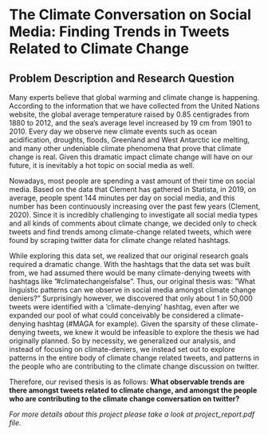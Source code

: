 # The Climate Conversation on Social Media: Finding Trends in Tweets Related to Climate Change
## Problem Description and Research Question

Many experts believe that global warming and climate change is happening. According to the information that we
have collected from the United Nations website, the global average temperature raised by 0.85 centigrades from 1880
to 2012, and the sea’s average level increased by 19 cm from 1901 to 2010. Every day we observe new climate events
such as ocean acidification, droughts, floods, Greenland and West Antarctic ice melting, and many other undeniable
climate phenomena that prove that climate change is real. Given this dramatic impact climate change will have on
our future, it is inevitably a hot topic on social media as well.

Nowadays, most people are spending a vast amount of their time on social media. Based on the data that Clement
has gathered in Statista, in 2019, on average, people spent 144 minutes per day on social media, and this number has
been continuously increasing over the past few years (Clement, 2020). Since it is incredibly challenging to investigate
all social media types and all kinds of comments about climate change, we decided only to check tweets and find
trends among climate-change related tweets, which were found by scraping twitter data for climate change related
hashtags.

While exploring this data set, we realized that our original research goals required a dramatic change. With
the hashtags that the data set was built from, we had assumed there would be many climate-denying tweets with
hashtags like ”#climatechangeisfalse”. Thus, our original thesis was: ”What linguistic patterns can we observe in
social media amongst climate change deniers?” Surprisingly however, we discovered that only about 1 in 50,000
tweets were identified with a ’climate-denying’ hashtag, even after we expanded our pool of what could conceivably
be considered a climate-denying hashtag (#MAGA for example). Given the sparsity of these climate-denying tweets,
we knew it would be infeasible to explore the thesis we had originally planned. So by necessity, we generalized our
analysis, and instead of focusing on climate-deniers, we instead set out to explore patterns in the entire body of
climate change related tweets, and patterns in the people who are contributing to the climate change discussion on
twitter.

Therefore, our revised thesis is as follows: **What observable trends are there amongst tweets related to
climate change, and amongst the people who are contributing to the climate change conversation on
twitter?**

*For more details about this project please take a look at project_report.pdf file.*
